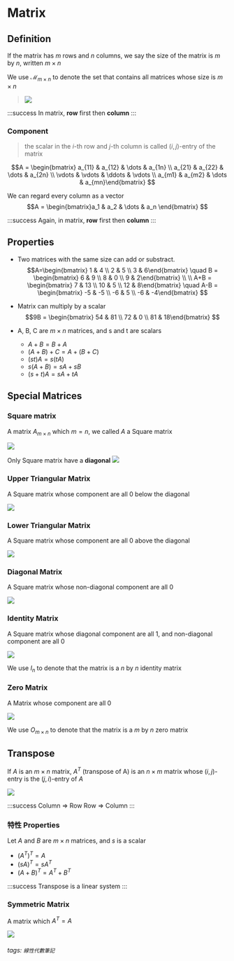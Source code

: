 # Matrix

## Definition
If the matrix has $m$ rows and $n$ columns, we say the size of the matrix is $m$ by $n$, written $m \times n$

We use $\mathscr{M}_{m \times n}$ to denote the set that contains all matrices whose size is $m \times n$
> ![](https://i.imgur.com/sNyRNAd.png)

:::success
In matrix, **row** first then **column**
:::

### Component
> the scalar in the $i$-th row and $j$-th column is called $(i,j)$-entry of the matrix

$$A = \begin{bmatrix} a_{11} & a_{12} & \dots & a_{1n} \\
a_{21} & a_{22} & \dots & a_{2n} \\
\vdots & \vdots & \ddots & \vdots \\
a_{m1} & a_{m2} & \dots & a_{mn}\end{bmatrix}
$$

We can regard every column as a vector
$$A = \begin{bmatrix}a_1 & a_2 & \dots & a_n \end{bmatrix}
$$

:::success
Again, in matrix, **row** first then **column**
:::

## Properties
- Two matrices with the same size can add or substract.
	$$A=\begin{bmatrix} 1 & 4 \\ 2 & 5 \\ 3 & 6\end{bmatrix} \quad B = \begin{bmatrix} 6 & 9 \\ 8 & 0 \\ 9 & 2\end{bmatrix} \\ \\ A+B = \begin{bmatrix} 7 & 13 \\ 10 & 5 \\ 12 & 8\end{bmatrix} \quad A-B = \begin{bmatrix} -5 & -5 \\ -6 & 5 \\ -6 & -4\end{bmatrix}
	$$

- Matrix can multiply by a scalar
	$$9B = \begin{bmatrix} 54 & 81 \\ 72 & 0 \\ 81 & 18\end{bmatrix}
	$$

- A, B, C are $m \times n$ matrices, and s and t are scalars
	- $A + B = B + A$
	- $(A + B) + C = A + (B + C)$
	- $(st)A = s(tA)$
	- $s(A + B) = sA + sB$
	- $(s+t)A = sA + tA$

## Special Matrices
### Square matrix
A matrix $A_{m \times n}$ which $m=n$, we called $A$ a Square matrix

![](https://i.imgur.com/CJ0W0mQ.png)

Only Square matrix have a **diagonal**
![](https://i.imgur.com/fuQLBuN.png)

### Upper Triangular Matrix
A Square matrix whose component are all $0$ below the diagonal

![](https://i.imgur.com/7iAHM4B.png)

### Lower Triangular Matrix
A Square matrix whose component are all $0$ above the diagonal

![](https://i.imgur.com/O7PQZAo.png)


### Diagonal Matrix
A Square matrix whose non-diagonal component are all $0$

![](https://i.imgur.com/4zRSwQF.png)

### Identity Matrix
A Square matrix whose diagonal component are all $1$, and non-diagonal component are all $0$

![](https://i.imgur.com/goTMVTj.png)

We use $I_n$ to denote that the matrix is a $n$ by $n$ identity matrix

### Zero Matrix
A Matrix whose component are all $0$

![](https://i.imgur.com/tqPGLxZ.png)

We use $O_{m \times n}$ to denote that the matrix is a $m$ by $n$ zero matrix

## Transpose
If $A$ is an $m \times n$ matrix, $A^T$ (transpose of A) is an $n \times m$ matrix whose $(i,j)$-entry is the $(j,i)$-entry of $A$

![](https://i.imgur.com/qtXk4LZ.png)

:::success
Column $\Rightarrow$ Row
Row $\Rightarrow$ Column
:::

### 特性 Properties
Let $A$ and $B$ are $m \times n$ matrices, and $s$ is a scalar
- $(A^T)^T = A$
- $(sA)^T = sA^T$
- $(A+B)^T = A^T + B^T$

:::success
Transpose is a linear system
:::

### Symmetric Matrix
A matrix which $A^T = A$

![](https://i.imgur.com/JyMJUth.png)


###### tags: `線性代數筆記`